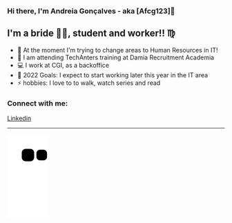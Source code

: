 ### Hi there, I'm Andreia Gonçalves - aka [Afcg123]:raising_hand:

## I'm a bride :bride_with_veil:, student and worker!! :virgo:

- :star2: At the moment I'm trying to change areas to Human Resources in IT!
- :pray: I am attending TechAnters training at Damia Recruitment Academia
- :computer: I work at CGI, as a backoffice
- 🥅 2022 Goals: I expect to start working later this year in the IT area
- ⚡ hobbies: I love to to walk, watch series and read

### Connect with me:

[Linkedin](https://www.linkedin.com/in/andreiafgoncalves/)

---

![Snake animation](http://github.com/Afcg123/Afcg123/blob/output/github-contribution-grid-snake.svg)
